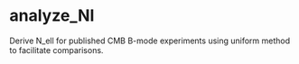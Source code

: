 # analyze_Nl
Derive N_ell for published CMB B-mode experiments using uniform method to facilitate comparisons. 
